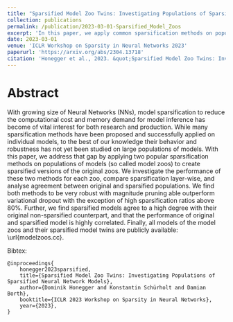 ```yaml
---
title: "Sparsified Model Zoo Twins: Investigating Populations of Sparsified Neural Network Models"
collection: publications
permalink: /publication/2023-03-01-Sparsified_Model_Zoos
excerpt: 'In this paper, we apply common sparsification methods on population of Neural Networks and analyze their performance and relation between sparse and full models.'
date: 2023-03-01
venue: 'ICLR Workshop on Sparsity in Neural Networks 2023'
paperurl: 'https://arxiv.org/abs/2304.13718'
citation: 'Honegger et al., 2023. &quot;Sparsified Model Zoo Twins: Investigating Populations of Sparsified Neural Network Models.&quot; <i>ICLR Workshop on Sparsity in Neural Networks</i> 2023.'
---
```


Abstract 
=====
With growing size of Neural Networks (NNs), model sparsification to reduce the computational cost and memory demand for model inference has become of vital interest for both research and production. While many sparsification methods have been proposed and successfully applied on individual models, to the best of our knowledge their behavior and robustness has not yet been studied on large populations of models. With this paper, we address that gap by applying two popular sparsification methods on populations of models (so called model zoos) to create sparsified versions of the original zoos. We investigate the performance of these two methods for each zoo, compare sparsification layer-wise, and analyse agreement between original and sparsified populations.
We find both methods to be very robust with magnitude pruning able outperform variational dropout with the exception of high sparsification ratios above 80%.
Further, we find sparsified models agree to a high degree with their original non-sparsified counterpart, and that the performance of original and sparsified model is highly correlated. Finally, all models of the model zoos and their sparsified model twins are publicly available: \url{modelzoos.cc}.

Bibtex: 
```
@inproceedings{
    honegger2023sparsified,
    title={Sparsified Model Zoo Twins: Investigating Populations of Sparsified Neural Network Models},
    author={Dominik Honegger and Konstantin Schürholt and Damian Borth},
    booktitle={ICLR 2023 Workshop on Sparsity in Neural Networks},
    year={2023},
}
```
